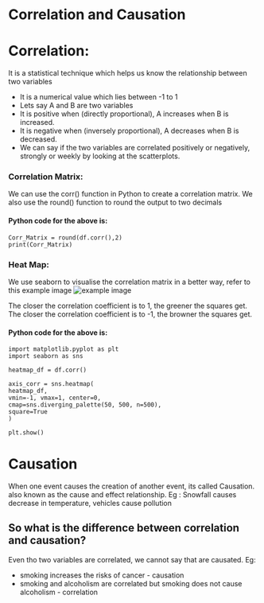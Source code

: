 # Correlation and Causation
# Correlation:
It is a statistical technique which helps us know the relationship between two variables
- It is a numerical value which lies between -1 to 1
- Lets say A and B are two variables
- It is positive when (directly proportional), A increases when B is increased.
- It is negative when (inversely proportional), A decreases when B is decreased.
- We can say if the two variables are correlated positively or negatively, strongly or weekly by looking at the scatterplots.
### Correlation Matrix:
We can use the corr() function in Python to create a correlation matrix. We also use the round() function to round the output to two decimals
#### Python code for the above is:
```
Corr_Matrix = round(df.corr(),2)
print(Corr_Matrix)
```
### Heat Map:
We use seaborn to visualise the correlation matrix in a better way, refer to this example image
![example image](https://www.w3schools.com/datascience/img_stat_heatmap.png)

The closer the correlation coefficient is to 1, the greener the squares get.
The closer the correlation coefficient is to -1, the browner the squares get.
#### Python code for the above is:
```
import matplotlib.pyplot as plt
import seaborn as sns

heatmap_df = df.corr()

axis_corr = sns.heatmap(
heatmap_df,
vmin=-1, vmax=1, center=0,
cmap=sns.diverging_palette(50, 500, n=500),
square=True
)

plt.show()
```
# Causation
When one event causes the creation of another event, its called Causation. also known as the cause and effect relationship.
Eg : Snowfall causes decrease in temperature, vehicles cause pollution

## So what is the difference between correlation and causation?
Even tho two variables are correlated, we cannot say that are causated.
Eg: 
- smoking increases the risks of cancer  - causation
- smoking and alcoholism are correlated but smoking does not cause alcoholism - correlation


